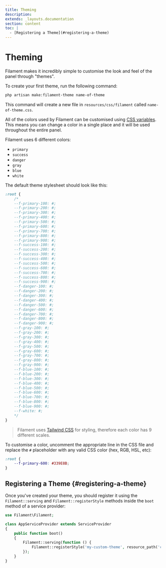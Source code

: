 ```yaml
---
title: Theming
description:
extends: _layouts.documentation
section: content
toc: |
  - [Registering a Theme](#registering-a-theme)
---
```


# Theming

<p class="lg:text-2xl">
    Filament makes it incredibly simple to customise the look and feel of the panel through "themes".
</p>

To create your first theme, run the following command:

```bash
php artisan make:filament-theme name-of-theme
```

This command will create a new file in `resources/css/filament` called `name-of-theme.css`.

All of the colors used by Filament can be customised using [CSS variables](https://developer.mozilla.org/en-US/docs/Web/CSS/Using_CSS_custom_properties). This means you can change a color in a single place and it will be used throughout the entire panel.

Filament uses 6 different colors:

* `primary`
* `success`
* `danger`
* `gray`
* `blue`
* `white`

The default theme stylesheet should look like this:

```css
:root {
    /*
    --f-primary-100: #;
    --f-primary-200: #;
    --f-primary-300: #;
    --f-primary-400: #;
    --f-primary-500: #;
    --f-primary-600: #;
    --f-primary-700: #;
    --f-primary-800: #;
    --f-primary-900: #;
    --f-success-100: #;
    --f-success-200: #;
    --f-success-300: #;
    --f-success-400: #;
    --f-success-500: #;
    --f-success-600: #;
    --f-success-700: #;
    --f-success-800: #;
    --f-success-900: #;
    --f-danger-100: #;
    --f-danger-200: #;
    --f-danger-300: #;
    --f-danger-400: #;
    --f-danger-500: #;
    --f-danger-600: #;
    --f-danger-700: #;
    --f-danger-800: #;
    --f-danger-900: #;
    --f-gray-100: #;
    --f-gray-200: #;
    --f-gray-300: #;
    --f-gray-400: #;
    --f-gray-500: #;
    --f-gray-600: #;
    --f-gray-700: #;
    --f-gray-800: #;
    --f-gray-900: #;
    --f-blue-100: #;
    --f-blue-200: #;
    --f-blue-300: #;
    --f-blue-400: #;
    --f-blue-500: #;
    --f-blue-600: #;
    --f-blue-700: #;
    --f-blue-800: #;
    --f-blue-900: #;
    --f-white: #;
    */
}
```

> Filament uses [Tailwind CSS](https://tailwindcss.com) for styling, therefore each color has 9 different scales.

To customise a color, uncomment the appropriate line in the CSS file and replace the `#` placeholder with any valid CSS color (hex, RGB, HSL, etc):

```css
:root {
    --f-primary-600: #339E8B;
}
```

## Registering a Theme {#registering-a-theme}

Once you've created your theme, you should register it using the `Filament::serving` and `Filament::registerStyle` methods inside the `boot` method of a service provider:

```php
use Filament\Filament;

class AppServiceProvider extends ServiceProvider
{
    public function boot()
    {
        Filament::serving(function () {
            Filament::registerStyle('my-custom-theme', resource_path('css/filament/name-of-theme.css'));
        });
    }
}
```